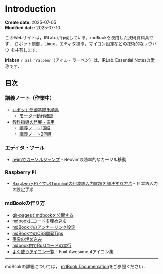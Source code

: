 # Introduction

<div class="meta-info">

**Create date:** 2025-07-05  
**Modified date:** 2025-07-10

</div>

このWebサイトは，IRLab.が作成している，mdBookを使用した技術資料集です．
ロボット制御，Linux，エディタ操作，マイコン設定などの技術的なノウハウ
を共有します．

**irlaben** `/ˈaɪl ˈraːbən/`（アイル・ラーベン）は，IRLab. Essential Notesの愛称です．

## 目次

### 講義ノート（作業中）
- [ロボット制御基礎手順書](robot_basis/README.md)
  - [モーター動作確認](robot_basis/robot_basis_250710.md)
- [教科指導の発展・応用](teaching_advanced/README.md)
  - [講義ノート1回目](teaching_advanced/lesson1.md)
  - [講義ノート2回目](teaching_advanced/lesson2.md)

### エディタ・ツール
- [nvimでカーソルジャンプ](nvim_cursor_jump.md) - Neovimの効率的なカーソル移動

### Raspberry Pi
- [Raspberry Pi 4でLXTerminalの日本語入力問題を解決する方法](raspberrypi_japanese_input_fix.md) - 日本語入力の設定手順

### mdBookの作り方
- [gh-pagesでmdbookを公開する](how_to_deploy_from_gh-pages.md)
- [mdbookにコードを埋め込む](how_to_embed_code_from_files.md)
- [mdBookでのアンカーリンク設定](anchor_links_in_mdbook.md)
- [mdBookでのCSS開発Tips](css_tips_for_mdbook.md)
- [画像の埋め込み](how_to_embed_imagefile.md)
- [mdbook内でRustコードの実行](how_to_use_playground.md)
- [よく使うアイコン一覧](icon.md) - Font Awesome 4アイコン集

---

mdBookの詳細については，
[mdBook Documentation](https://rust-lang.github.io/mdBook/)をご参照ください．
